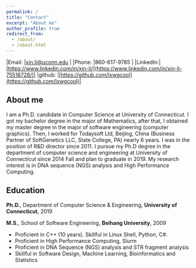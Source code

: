 ```yaml
---
permalink: /
title: "Contact"
excerpt: "About me"
author_profile: true
redirect_from: 
  - /about/
  - /about.html
---
```


|Email:   |xin.li@uconn.edu          |
|Phone:   |860-617-9785                   |
|LinkedIn:|[https://www.linkedin.com/in/xin-li/](https://www.linkedin.com/in/xin-li-75518728/)|
|github:  |[https://github.com/lxwgcool](https://github.com/lxwgcool)|

About me
------
I am a Ph.D. candidate in Computer Science at University of Connecticut. I got my bachelor degree in the major of Mathematics, after that, I obtained my master degree in the major of software engineering (computer graphics). Then, I worked for Todaysoft Ltd, Beijing, China (Business Partner of SoftGenetics LLC, State College, PA) nearly 6 years. I was in the position of R&D director since 2011. I pursue my Ph.D degree in the department of computer science and engineering at University of Connecticut since 2014 Fall and plan to graduate in 2019. My research interest is in DNA sequence (NGS) analysis and High Performance Computing. 

Education
------
**Ph.D.**, Department of Computer Science & Engineering, **University of Connecticut**, 2019

**M.S.**, School of Software Engineering, **Beihang University**, 2009

* Proficient in C++ (10 years). Skillful in Linux Shell, Python, C#.
* Proficient in High Performance Computing, Slurm
* Proficient in DNA Sequence (NGS) analysis and STR fragment analysis
* Skillful in Software Design, Machine Learning, Bioinformatics and Statistics
